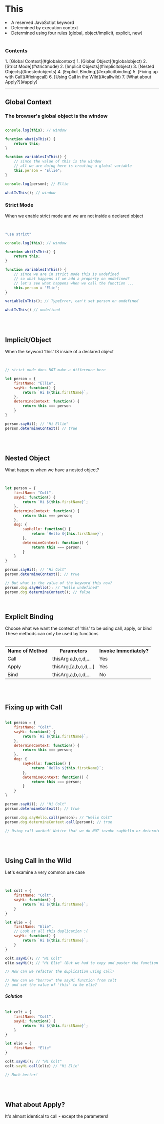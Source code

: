 <h1>This</h1>
<li> A reserved JavaSctipt keyword </li>
<li> Determined by execution context </li>
<li> Determined using four rules (global, object/implicit, explicit, new) </li>
<br>
<h3>Contents</h3>
1. [Global Context](#globalcontext)
    1. [Global Object](#globalobject)
    2. [Strict Mode](#strictmode)
2. [Implicit Objects](#implicitobject)
3. [Nested Objects](#nestedobjects)
4. [Explicit Binding](#explicitbinding)
5. [Fixing up with Call](#fixingcall)
6. [Using Call in the Wild](#callwild)
7. [What about Apply?](#apply)


<hr>
<h2 id="globalcontext">Global Context</h2>
<h3 id="globalobject">The browser's global object is the window</h3>

```javascript

console.log(this); // window

function whatIsThis() {
	return this;
}

function variablesInThis() {
	// since the value of this is the window
	// all we are doing here is creating a global variable
	this.person = "Ellie";
}

console.log(person); // Ellie

whatIsThis(); // window

```


<h3 id="strictmode">Strict Mode</h3>
When we enable strict mode and we are not inside a declared object
<br>
<br>

```javascript

"use strict"

console.log(this); // window

function whitIsThis() {
	return this;
}

function variablesInThis() {
	// since we are in strict mode this is undefined
	// so what happens if we add a property on undefined?
	// let's see what happens when we call the function ...
	this.person = "Elie";
}

variableInThis(); // TypeError, can't set person on undefined

whatIsThis() // undefined

```
<br>
<br>


<h2 id="implicitobject">Implicit/Object</h2>
When the keyword 'this' IS inside of a declared object
<br>
<br>

```javascript

// strict mode does NOT make a difference here

let person = {
	firstName: "Ellie",
	sayHi: function() {
		return `Hi ${this.firstName}`;
	},
	determineContext: function() {
		return this === person
	}
}

person.sayHi(); // "Hi Ellie"
person.determineContext() // true

```
<br>
<br>


<h2 id="nestedobjects">Nested Object</h2>
What happens when we have a nested object?
<br>
<br>

```javascript

let person = {
	firstName: "Colt",
	sayHi: function() {
		return `Hi ${this.firstName}`;
	},
	determineContext: function() {
		return this === person;
	},
	dog: {
		sayHello: function() {
			return `Hello ${this.firstName}`;
		},
		determineContext: function() {
			return this === person;
		}	
	}
}

person.sayHi(); // "Hi Colt"
person.determineContext(); // true

// But what is the value of the keyword this now?
person.dog.sayHello(); // "Hello undefined"
person.dog.determineContext(); // false

```
<br>


<h2 id="explicitbinding">Explicit Binding</h2>
Choose what we want the context of 'this' to be using call, apply, or bind <br>
These methods can only be used by functions <br>
<br>
<table>
	<tr>
		<th>Name of Method</th>
		<th>Parameters</th>
		<th>Invoke Immediately?</th>
	</tr>
	<tr>
		<td>Call</td>
		<td>thisArg a,b,c,d,...</td>
		<td>Yes</td>
	</tr>
	<tr>
		<td>Apply</td>
		<td>thisArg,[a,b,c,d,...]</td>
		<td>Yes</td>
	</tr>
	<tr>
		<td>Bind</td>
		<td>thisArg,a,b,c,d,...</td>
		<td>No</td>
	</tr>
</table>
<br>
<br>


<h2 id="fixingcall">Fixing up with Call</h2>

```javascript

let person = {
	firstName: "Colt",
	sayHi: function() {
		return `Hi ${this.firstName}`;
	},
	determineContext: function() {
		return this === person;
	},
	dog: {
		sayHello: function() {
			return `Hello ${this.firstName}`;
		},
		determineContext: function() {
			return this === person;
		}	
	}
}

person.sayHi(); // "Hi Colt"
person.determineContext(); // true

person.dog.sayHello.call(person); // "Hello Colt"
person.dog.determineContext.call(person); // true

// Using call worked! Notice that we do NOT invoke sayHello or determineContext method

```
<br>
<br>


<h2 id="callwild">Using Call in the Wild</h2>
Let's examine a very common use case
<br>
<br>

```javascript

let colt = {
	firstName: "Colt",
	sayHi: function() {
		return `Hi ${this.firstName}`;
	}
}

let elie = {
	firstName: "Elie",
	// Look at all this duplication :(
	sayHi: function() {
		return `Hi ${this.firstName}`;
	}
}

colt.sayHi(); // "Hi Colt"
elie.sayHi(); // "Hi Elie" (But we had to copy and paster the function from above...)

// How can we refactor the duplication using call?

// How can we "borrow" the sayHi function from colt
// and set the value of 'this' to be elie?

```


<h5>Solution</h5>

```javascript

let colt = {
	firstName: "Colt",
	sayHi: function() {
		return `Hi ${this.firstName}`;
	}
}

let elie = {
	firstName: "Elie"
}

colt.sayHi(); // "Hi Colt"
colt.sayHi.call(elie) // "Hi Elie"

// Much better!

```
<br>
<br>


<h2 id="apply">What about Apply?</h2>
It's almost identical to call - except the parameters!
<br>
<br>

```javascript























